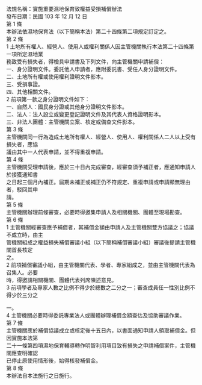 法規名稱：實施重要濕地保育致權益受損補償辦法  
發布日期：民國 103 年 12 月 12 日  
第 1 條  
本辦法依濕地保育法（以下簡稱本法）第二十四條第二項規定訂定之。  
第 2 條  
1 土地所有權人、經營人、使用人或權利關係人因主管機關執行本法第二十四條第一項所定濕地業  
務致受有損失者，得檢具申請書及下列文件，向主管機關申請補償：  
一、身分證明文件。委託他人申請者，應附委託書、受任人身分證明文件。  
二、土地所有權或使用權利證明文件影本。  
三、受損事證。  
四、其他相關文件。  
2 前項第一款之身分證明文件如下：  
一、自然人：國民身分證或其他身分證明文件影本。  
二、法人：法人設立或變更登記證明文件及其代表人資格證明影本。  
三、非法人團體：主管機關立案、核定或備查文件影本。  
第 3 條  
主管機關同一行為造成土地所有權人、經營人、使用人、權利關係人二人以上受有損失者，應協  
議由其中一人代表申請，並不得重複申請。  
第 4 條  
主管機關受理申請後，應於三十日內完成審查，經審查須予補正者，應通知申請人於接獲通知書  
之日起三個月內補正。屆期未補正或補正仍不符規定、重複申請或申請顯無理由者，駁回其申  
請。  
第 5 條  
主管機關辦理前條審查，必要時得邀集申請人及相關機關、團體至現場勘查。  
第 6 條  
1 主管機關經審查應予補償者，其補償金額由申請人及主管機關雙方協議之；協議不成立時，由主  
管機關組成之權益損失補償審議小組（以下簡稱補償審議小組）審議後提請主管機關首長核定  
之。  
2 前項補償審議小組，由主管機關代表、學者、專家組成之，並由主管機關代表為召集人。必要  
時，得邀請相關機關、團體代表列席陳述意見。  
3 前項學者及專家人數之比例不得少於總數之二分之一；審查成員任一性別比例不得少於三分之  


一。  
4 主管機關必要時得委託專業法人或團體辦理補償金額查估及協助審議作業。  
第 7 條  
主管機關應於補償協議成立或核定後十五日內，以書面通知申請人領取補償金。但因實施本法第  
二十一條第四項濕地保育輔導轉作明智利用項目致有損失之申請補償案件，主管機關應查明確認  
已停止原使用情形後，始得核發補償金。  
第 8 條  
本辦法自本法施行之日施行。  


